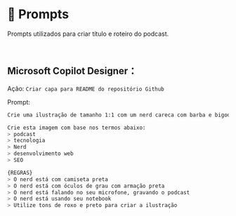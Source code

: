 # 🧠 Prompts

Prompts utilizados para criar título e roteiro do podcast.

<br>

## Microsoft Copilot Designer：

Ação: `Criar capa para README do repositório Github`

Prompt:

```bash
Crie uma ilustração de tamanho 1:1 com um nerd careca com barba e bigode. Coloque o microfone próximo da boca do nerd, pois ele está gravando um podcast.

Crie esta imagem com base nos termos abaixo:
> podcast
> tecnologia
> Nerd
> desenvolvimento web
> SEO

{REGRAS}
> O nerd está com camiseta preta
> O nerd está com óculos de grau com armação preta
> O nerd está falando no seu microfone, gravando o podcast
> O nerd está usando seu notebook
> Utilize tons de roxo e preto para criar a ilustração
```